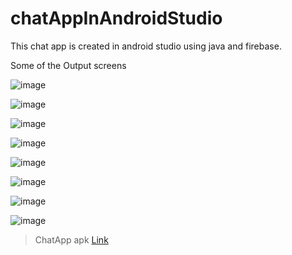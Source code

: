 # chatAppInAndroidStudio
This chat app is created in android studio using java and firebase.

Some of the Output screens

![image](https://cdn.discordapp.com/attachments/756533695845761129/895942688770256896/Screenshot_20211008-132351.jpg)

![image](https://user-images.githubusercontent.com/64765400/119440082-82e5fb00-bcd8-11eb-9c99-3dfeae3e17ee.png)

![image](https://user-images.githubusercontent.com/64765400/119440078-7f527400-bcd8-11eb-97bc-287362d5d764.png)

![image](https://cdn.discordapp.com/attachments/756533695845761129/895942687423873054/Screenshot_20211008-132452.jpg)

![image](https://user-images.githubusercontent.com/64765400/119440063-75307580-bcd8-11eb-8da2-f3629f67c145.png)

![image](https://cdn.discordapp.com/attachments/756533695845761129/895942688099160094/Screenshot_20211008-132518.jpg)

![image](https://media.discordapp.net/attachments/756533695845761129/895942687860088872/Screenshot_20211008-132058.jpg?width=237&height=473)

![image](https://cdn.discordapp.com/attachments/756533695845761129/895942688543768606/Screenshot_20211008-132052.jpg)

> ChatApp apk [Link](https://drive.google.com/file/d/1ekS4BxPDNP72afjy2_QQjymo_E6X142u/view?usp=sharing)

